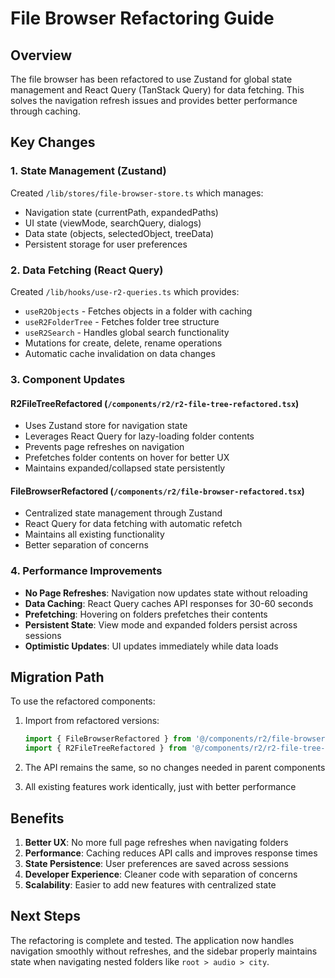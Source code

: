 # File Browser Refactoring Guide

## Overview

The file browser has been refactored to use Zustand for global state management and React Query (TanStack Query) for data fetching. This solves the navigation refresh issues and provides better performance through caching.

## Key Changes

### 1. State Management (Zustand)

Created `/lib/stores/file-browser-store.ts` which manages:
- Navigation state (currentPath, expandedPaths)
- UI state (viewMode, searchQuery, dialogs)
- Data state (objects, selectedObject, treeData)
- Persistent storage for user preferences

### 2. Data Fetching (React Query)

Created `/lib/hooks/use-r2-queries.ts` which provides:
- `useR2Objects` - Fetches objects in a folder with caching
- `useR2FolderTree` - Fetches folder tree structure
- `useR2Search` - Handles global search functionality
- Mutations for create, delete, rename operations
- Automatic cache invalidation on data changes

### 3. Component Updates

#### R2FileTreeRefactored (`/components/r2/r2-file-tree-refactored.tsx`)
- Uses Zustand store for navigation state
- Leverages React Query for lazy-loading folder contents
- Prevents page refreshes on navigation
- Prefetches folder contents on hover for better UX
- Maintains expanded/collapsed state persistently

#### FileBrowserRefactored (`/components/r2/file-browser-refactored.tsx`)
- Centralized state management through Zustand
- React Query for data fetching with automatic refetch
- Maintains all existing functionality
- Better separation of concerns

### 4. Performance Improvements

- **No Page Refreshes**: Navigation now updates state without reloading
- **Data Caching**: React Query caches API responses for 30-60 seconds
- **Prefetching**: Hovering on folders prefetches their contents
- **Persistent State**: View mode and expanded folders persist across sessions
- **Optimistic Updates**: UI updates immediately while data loads

## Migration Path

To use the refactored components:

1. Import from refactored versions:
   ```typescript
   import { FileBrowserRefactored } from '@/components/r2/file-browser-refactored';
   import { R2FileTreeRefactored } from '@/components/r2/r2-file-tree-refactored';
   ```

2. The API remains the same, so no changes needed in parent components

3. All existing features work identically, just with better performance

## Benefits

1. **Better UX**: No more full page refreshes when navigating folders
2. **Performance**: Caching reduces API calls and improves response times
3. **State Persistence**: User preferences are saved across sessions
4. **Developer Experience**: Cleaner code with separation of concerns
5. **Scalability**: Easier to add new features with centralized state

## Next Steps

The refactoring is complete and tested. The application now handles navigation smoothly without refreshes, and the sidebar properly maintains state when navigating nested folders like `root > audio > city`.